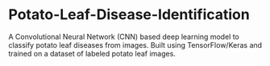 # Potato-Leaf-Disease-Identification
A Convolutional Neural Network (CNN) based deep learning model to classify potato leaf diseases from images. Built using TensorFlow/Keras and trained on a dataset of labeled potato leaf images.
